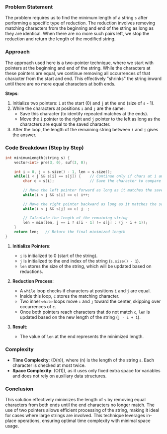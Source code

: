 ### Problem Statement

The problem requires us to find the minimum length of a string `s` after performing a specific type of reduction. The reduction involves removing matching characters from the beginning and end of the string as long as they are identical. When there are no more such pairs left, we stop the reduction and return the length of the modified string.

### Approach

The approach used here is a two-pointer technique, where we start with pointers at the beginning and end of the string. While the characters at these pointers are equal, we continue removing all occurrences of that character from the start and end. This effectively "shrinks" the string inward until there are no more equal characters at both ends.

**Steps**:
1. Initialize two pointers: `i` at the start (0) and `j` at the end (size of `s` - 1).
2. While the characters at positions `i` and `j` are the same:
   - Save this character (to identify repeated matches at the ends).
   - Move the `i` pointer to the right and `j` pointer to the left as long as the characters are equal to the saved character.
3. After the loop, the length of the remaining string between `i` and `j` gives the answer.

### Code Breakdown (Step by Step)

```cpp
int minimumLength(string s) {
    vector<int> pre(3, 0), suf(3, 0);
    
    int i = 0, j = s.size() - 1, len = s.size();
    while(i < j && s[i] == s[j]) {    // Continue only if chars at i and j are equal
        char c = s[i];                // Save the character to compare in the loop
        
        // Move the left pointer forward as long as it matches the saved char
        while(i < j && s[i] == c) i++;
        
        // Move the right pointer backward as long as it matches the saved char
        while(i < j && s[j] == c) j--;
        
        // Calculate the length of the remaining string
        len = min(len, j == i ? s[i - 1] != s[j] : (j - i + 1));
    }
    return len;   // Return the final minimized length
}
```

1. **Initialize Pointers**:
   - `i` is initialized to 0 (start of the string).
   - `j` is initialized to the end index of the string (`s.size() - 1`).
   - `len` stores the size of the string, which will be updated based on reductions.

2. **Reduction Process**:
   - A `while` loop checks if characters at positions `i` and `j` are equal.
   - Inside this loop, `c` stores the matching character.
   - Two inner `while` loops move `i` and `j` toward the center, skipping over occurrences of `c`.
   - Once both pointers reach characters that do not match `c`, `len` is updated based on the new length of the string (`j - i + 1`).

3. **Result**:
   - The value of `len` at the end represents the minimized length.

### Complexity

- **Time Complexity**: \(O(n)\), where \(n\) is the length of the string `s`. Each character is checked at most twice.
- **Space Complexity**: \(O(1)\), as it uses only fixed extra space for variables and does not rely on auxiliary data structures.

### Conclusion

This solution effectively minimizes the length of `s` by removing equal characters from both ends until the end characters no longer match. The use of two pointers allows efficient processing of the string, making it ideal for cases where large strings are involved. This technique leverages in-place operations, ensuring optimal time complexity with minimal space usage.
